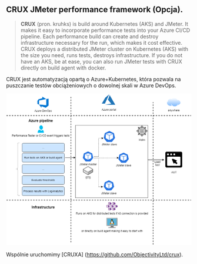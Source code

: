 ## CRUX JMeter performance framework (Opcja).

> **CRUX** (pron. kruhks) is build around Kubernetes (AKS) and JMeter. It makes it easy to incorporate performance tests into your Azure CI/CD pipeline. Each performance build can create and destroy infrastructure necessary for the run, which makes it cost effective. CRUX deploys a distributed JMeter cluster on Kubernetes (AKS) with the size you need, runs tests, destroys infrastructure. If you do not have an AKS, be at ease, you can also run JMeter tests with CRUX directly on build agent with docker.

CRUX jest automatyzacją opartą o Azure+Kubernetes, która pozwala na puszczanie testów obciążeniowych o dowolnej skali w Azure DevOps.


![CRUX](img/crux.png)

Wspólnie uruchomimy [CRUXA] (https://github.com/ObjectivityLtd/crux).